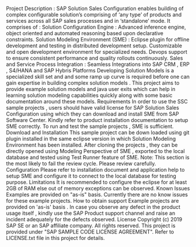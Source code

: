 Project Description :
SAP Solution Sales Configuration enables building of complex configurable solution’s comprising of ‘any type’ of products and services across all SAP sales processes and in ‘standalone’ mode. It comprises of :
Solution Configuration Engine : Advanced inference engine, object oriented and automated reasoning based upon declarative constraints.
Solution Modeling Environment (SME) : 
Eclipse plugin for offline development and testing in distributed development setup.
Customizable and open development environment for specialized needs.
Devops support to ensure consistent performance and quality rollouts continuously. Sales and Service Process Integration : Seamless Integrations into SAP CRM , ERP , S4/HANA and SAP Hybris Platforms
Developing Solution Models is a specialized skill set and and some ramp up curve is required before one can gain expertise in building complex solution models .
This project aims to provide example solution models and java user exits which can help in learning solution modeling capabilities quickly along with some basic documentation around these models.
Requirements
In order to use the SSC sample projects , users should have valid license for SAP Solution Sales Configuration using which they can download and install SME from SAP Software Center. Kindly refer to product installation documentation to setup SME correctly.
To run and test the sample projects , SME is sufficient.
Download and Installation
This sample project can be down loaded using git plugin installed in the same eclipse version in which Solution Modeling Environment has been installed. After cloning the projects , they can be directly opened using Modeling Perspective of SME , exported to the local database and tested using Test Runner feature of SME.
Note: This section is the most likely to fail the review cycle. Please review carefully.
Configuration
Please refer to installation document and application help to setup SME and configure it to connect to the local database for testing purpose.
Limitations
It is recommended to configure the eclipse for at least 2GB of RAM else out of memory exceptions can be observed.
Known Issues
Examples are provided on "as-is" basis. Currently there are no know issues for these example projects.
How to obtain support
Example projects are provided on 'as-is' basis . In case you observe any defect in the product usage itself , kindly use the SAP Product support channel and raise an incident adequately for the defects observed.
License
Copyright (c) 2019 SAP SE or an SAP affiliate company. All rights reserved.
This project is provided under "SAP SAMPLE CODE LICENSE AGREEMENT". Refer to LICENSE.txt file in this project for details.
